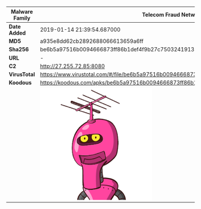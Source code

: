 | Malware Family | Telecom Fraud Network for South Koreans                      |
| -------------- | ------------------------------------------------------------ |
| **Date Added** | 2019-01-14 21:39:54.687000                                                   |
| **MD5**        | a935e8dd62cb2892688066613659a6ff                             |
| **Sha256**     | be6b5a97516b0094666873ff86b1def4f9b27c75032419137864fdf35d43d04d |
| **URL**        | -                                                            |
| **C2**         | http://27.255.72.85:8080 |
| **VirusTotal** | https://www.virustotal.com/#/file/be6b5a97516b0094666873ff86b1def4f9b27c75032419137864fdf35d43d04d/detection |
| **Koodous**    | https://koodous.com/apks/be6b5a97516b0094666873ff86b1def4f9b27c75032419137864fdf35d43d04d |
|                | ![](../assets/be6b5a97516b0094666873ff86b1def4f9b27c75032419137864fdf35d43d04d.png) |